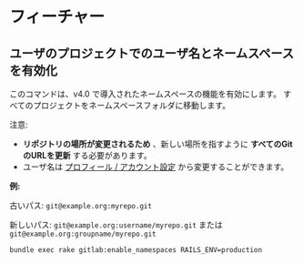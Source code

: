 # フィーチャー

## ユーザのプロジェクトでのユーザ名とネームスペースを有効化

このコマンドは、v4.0 で導入されたネームスペースの機能を有効にします。
すべてのプロジェクトをネームスペースフォルダに移動します。

注意:

- **リポジトリの場所が変更されるため** 、新しい場所を指すように **すべてのGitのURLを更新** する必要があります。
- ユーザ名は [プロフィール / アカウント設定](/profile/account) から変更することができます。

**例:**

古いパス: `git@example.org:myrepo.git`

新しいパス: `git@example.org:username/myrepo.git` または `git@example.org:groupname/myrepo.git`

```
bundle exec rake gitlab:enable_namespaces RAILS_ENV=production
```
